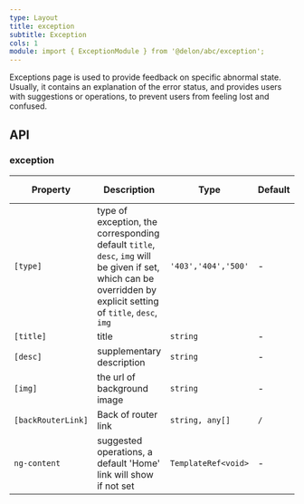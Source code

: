 ```yaml
---
type: Layout
title: exception
subtitle: Exception
cols: 1
module: import { ExceptionModule } from '@delon/abc/exception';
---
```


Exceptions page is used to provide feedback on specific abnormal state. Usually, it contains an explanation of the error status, and provides users with suggestions or operations, to prevent users from feeling lost and confused.

## API

### exception

| Property | Description | Type | Default | Global Config |
|----------|-------------|------|---------|---------------|
| `[type]` | type of exception, the corresponding default `title`, `desc`, `img` will be given if set, which can be overridden by explicit setting of `title`, `desc`, `img` | `'403','404','500'` | - | ✅ |
| `[title]` | title | `string` | - | - |
| `[desc]` | supplementary description | `string` | - | - |
| `[img]` | the url of background image | `string` | - | - |
| `[backRouterLink]` | Back of router link | `string, any[]` | `/` | - |
| `ng-content` | suggested operations, a default 'Home' link will show if not set | `TemplateRef<void>` | - | - |
